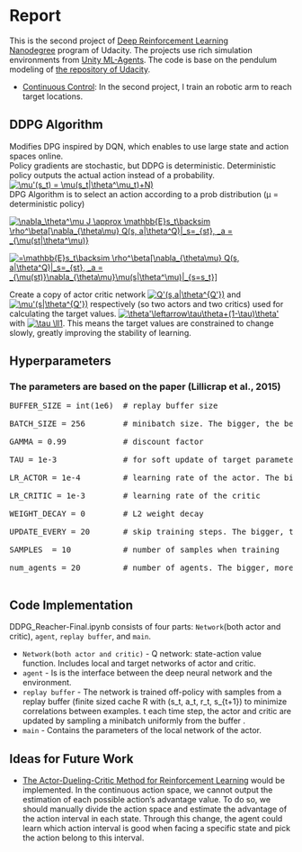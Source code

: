 # Report
This is the second project of [Deep Reinforcement Learning Nanodegree](https://www.udacity.com/course/deep-reinforcement-learning-nanodegree--nd893) program of Udacity. The projects use rich simulation environments from [Unity ML-Agents](https://github.com/Unity-Technologies/ml-agents). 
The code is base on the pendulum modeling of [the repository of Udacity](https://github.com/udacity/deep-reinforcement-learning/tree/master/ddpg-pendulum).
- [Continuous Control](https://github.com/udacity/deep-reinforcement-learning/tree/master/p2_continuous-control): In the second project, I train an robotic arm to reach target locations.

## DDPG Algorithm
Modifies DPG inspired by DQN, which enables to use large state and action spaces online.<br/>
Policy gradients are stochastic, but DDPG is deterministic. Deterministic policy outputs the actual action instead of a probability.<br/>
<a href="https://www.codecogs.com/eqnedit.php?latex=\bg_white&space;\mu'(s_t)&space;=&space;\mu(s_t|\theta^\mu_t)&plus;N)" target="_blank"><img src="https://latex.codecogs.com/png.latex?\bg_white&space;\mu'(s_t)&space;=&space;\mu(s_t|\theta^\mu_t)&plus;N)" title="\mu'(s_t) = \mu(s_t|\theta^\mu_t)+N)" /></a><br/>
DPG Algorithm is to select an action according to a prob distribution (μ = deterministic policy)<br/>

<a href="https://www.codecogs.com/eqnedit.php?latex=\bg_white&space;\nabla_\theta^\mu&space;J&space;\approx&space;\mathbb{E}s_t\backsim&space;\rho^\beta[\nabla_{\theta\mu}&space;Q(s,&space;a|\theta^Q)|_s=_{st},&space;_a&space;=&space;_{\mu(st|\theta^\mu)}" target="_blank"><img src="https://latex.codecogs.com/png.latex?\bg_white&space;\nabla_\theta^\mu&space;J&space;\approx&space;\mathbb{E}s_t\backsim&space;\rho^\beta[\nabla_{\theta\mu}&space;Q(s,&space;a|\theta^Q)|_s=_{st},&space;_a&space;=&space;_{\mu(st|\theta^\mu)}" title="\nabla_\theta^\mu J \approx \mathbb{E}s_t\backsim \rho^\beta[\nabla_{\theta\mu} Q(s, a|\theta^Q)|_s=_{st}, _a = _{\mu(st|\theta^\mu)}" /></a>

<a href="https://www.codecogs.com/eqnedit.php?latex=\bg_white&space;=\mathbb{E}s_t\backsim&space;\rho^\beta[\nabla_{\theta\mu}&space;Q(s,&space;a|\theta^Q)|_s=_{st},&space;_a&space;=&space;_{\mu(st)}\nabla_{\theta\mu}\mu(s|\theta^\mu)|_{s=s_t}]" target="_blank"><img src="https://latex.codecogs.com/png.latex?\bg_white&space;=\mathbb{E}s_t\backsim&space;\rho^\beta[\nabla_{\theta\mu}&space;Q(s,&space;a|\theta^Q)|_s=_{st},&space;_a&space;=&space;_{\mu(st)}\nabla_{\theta\mu}\mu(s|\theta^\mu)|_{s=s_t}]" title="=\mathbb{E}s_t\backsim \rho^\beta[\nabla_{\theta\mu} Q(s, a|\theta^Q)|_s=_{st}, _a = _{\mu(st)}\nabla_{\theta\mu}\mu(s|\theta^\mu)|_{s=s_t}]" /></a>

Create a copy of actor critic network
<a href="https://www.codecogs.com/eqnedit.php?latex=\bg_white&space;Q'(s,a|\theta^{Q'})" target="_blank"><img src="https://latex.codecogs.com/gif.latex?\bg_white&space;Q'(s,a|\theta^{Q'})" title="Q'(s,a|\theta^{Q'})" /></a> 
and <a href="https://www.codecogs.com/eqnedit.php?latex=\bg_white&space;\mu'(s|\theta^{Q'})" target="_blank"><img src="https://latex.codecogs.com/gif.latex?\bg_white&space;\mu'(s|\theta^{Q'})" title="\mu'(s|\theta^{Q'})" /></a> 
respectively (so two actors and two critics) used for calculating the target values.
<a href="https://www.codecogs.com/eqnedit.php?latex=\bg_white&space;\theta'\leftarrow\tau\theta&plus;(1-\tau)\theta'" target="_blank"><img src="https://latex.codecogs.com/gif.latex?\bg_white&space;\theta'\leftarrow\tau\theta&plus;(1-\tau)\theta'" title="\theta'\leftarrow\tau\theta+(1-\tau)\theta'" /></a> 
with 
<a href="https://www.codecogs.com/eqnedit.php?latex=\bg_white&space;\tau&space;\ll1" target="_blank"><img src="https://latex.codecogs.com/gif.latex?\bg_white&space;\tau&space;\ll1" title="\tau \ll1" /></a>. This means the target values are constrained to change slowly, greatly improving the stability of learning.<br/>

## Hyperparameters
### The parameters are based on the paper (Lillicrap et al., 2015)
<pre>
BUFFER_SIZE = int(1e6)  # replay buffer size<br/>
BATCH_SIZE = 256        # minibatch size. The bigger, the better (cf. 128) <br/>
GAMMA = 0.99            # discount factor<br/>
TAU = 1e-3              # for soft update of target parameters<br/>
LR_ACTOR = 1e-4         # learning rate of the actor. The bigger, the worse (cf. le-3). <br/>
LR_CRITIC = 1e-3        # learning rate of the critic<br/>
WEIGHT_DECAY = 0        # L2 weight decay<br/>
UPDATE_EVERY = 20       # skip training steps. The bigger, the faster (cf. 2). <br/>
SAMPLES  = 10           # number of samples when training<br/>
num_agents = 20         # number of agents. The bigger, more stable (cf. 1). <br/>
</pre>

## Code Implementation
DDPG_Reacher-Final.ipynb consists of four parts: ``Network``(both actor and critic), ``agent``, ``replay buffer``, and ``main``.<br/>

* ``Network(both actor and critic)`` - Q network: state-action value function. Includes local and target networks of actor and critic.<br/>
* ``agent`` - Is is the interface between the deep neural network and the environment.<br/>
* ``replay buffer`` - The network is trained off-policy with samples from a replay buffer (finite sized cache R with (s_t, a_t, r_t, s_{t+1}) to minimize correlations between examples. t each time step, the actor and critic are updated by sampling a minibatch uniformly from the buffer .<br/>
* ``main`` - Contains the parameters of the local network of the actor.<br/>

## Ideas for Future Work
* [The Actor-Dueling-Critic Method for Reinforcement Learning](https://europepmc.org/article/pmc/6479875#B19-sensors-19-01547) would be implemented. In the continuous action space, we cannot output the estimation of each possible action’s advantage value. To do so, we should manually divide the action space and estimate the advantage of the action interval in each state. Through this change, the agent could learn which action interval is good when facing a specific state and pick the action belong to this interval.

